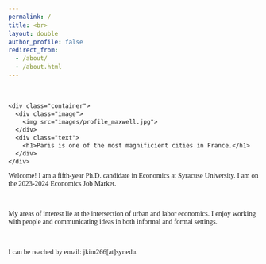 ```yaml
---
permalink: /
title: <br>
layout: double
author_profile: false
redirect_from: 
  - /about/
  - /about.html
---
```

<br>




    <div class="container">
      <div class="image">
        <img src="images/profile_maxwell.jpg">
      </div>
      <div class="text">
        <h1>Paris is one of the most magnificient cities in France.</h1>
      </div>
    </div>


<p style="font-family:verdana">Welcome! I am a fifth-year Ph.D. candidate in Economics at Syracuse University. I am on the 2023-2024 Economics Job Market.</p>  

<br>


<p style="font-family:verdana">My areas of interest lie at the intersection of urban and labor economics. I enjoy working with people and communicating ideas in both informal and formal settings.</p>

<br>

<p style="font-family:verdana">I can be reached by email: jkim266[at]syr.edu.</p>


